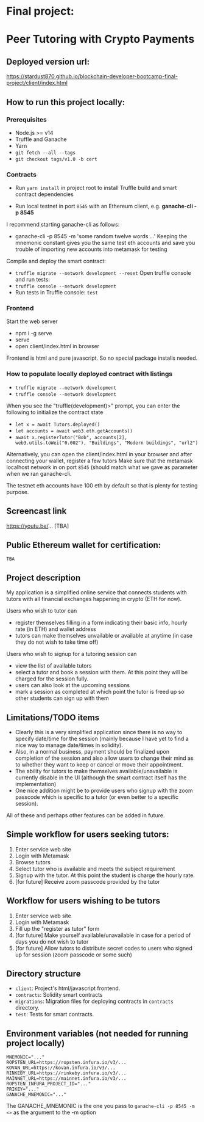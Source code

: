 # Final project:

# Peer Tutoring with Crypto Payments

## Deployed version url:

https://stardust870.github.io/blockchain-developer-bootcamp-final-project/client/index.html

## How to run this project locally:

### Prerequisites

- Node.js >= v14
- Truffle and Ganache
- Yarn
- `git fetch --all --tags`
- `git checkout tags/v1.0 -b cert`

### Contracts

- Run `yarn install` in project root to install Truffle build and smart contract dependencies

- Run local testnet in port `8545` with an Ethereum client, e.g. **ganache-cli -p 8545**  

I recommend starting ganache-cli as follows:
- ganache-cli -p 8545 -m 'some random twelve words ...'
Keeping the mnemonic constant gives you the same test eth accounts and save you trouble of importing new accounts into metamask for testing

Compile and deploy the smart contract:
- `truffle migrate --network development --reset`
Open truffle console and run tests:
- `truffle console --network development`
- Run tests in Truffle console: `test`

### Frontend
Start the web server
- npm i -g serve
- serve
- open client/index.html in browser 
 
Frontend is html and pure javascript. So no special package installs needed.

### How to populate locally deployed contract with listings

- `truffle migrate --network development`
- `truffle console --network development`

When you see the "truffle(development)>" prompt, you can enter the following to initialize the contract state

- `let x = await Tutors.deployed()`
- `let accounts = await web3.eth.getAccounts()`
- `await x.registerTutor("Bob", accounts[2], web3.utils.toWei("0.002"), "Buildings", "Modern buildings", "url2")`

Alternatively, you can open the client/index.html in your browser and after connecting your wallet, register a few tutors
Make sure that the metamask localhost network in on port `8545` (should match what we gave as parameter when we ran ganache-cli.

The testnet eth accounts have 100 eth by default so that is plenty for testing purpose.


## Screencast link

https://youtu.be/...  [TBA]

## Public Ethereum wallet for certification:

`TBA`

## Project description

My application is a simplified online service that connects students with tutors with all financial exchanges happening in crypto (ETH for now).

Users who wish to tutor can
- register themselves filling in a form indicating their basic info, hourly rate (in ETH) and wallet address 
- tutors can make themselves unvailable or available at anytime (in case they do not wish to take time off)

Users who wish to signup for a tutoring session can 
- view the list of available tutors
- select a tutor and book a session with them. At this point they will be charged for the session fully. 
- users can also look at the upcoming sessions 
- mark a session as completed at which point the tutor is freed up so other students can sign up with them

## Limitations/TODO items
- Clearly this is a very simplified application since there is no way to specify date/time for the session (mainly because I have yet to find a nice way to manage date/times in solidity). 
- Also, in a normal business, payment should be finalized upon completion of the session and also allow users to change their mind as to whether they want to keep or cancel or move their appointment.
- The ability for tutors to make themselves available/unavailable is currently disable in the UI (although the smart contract itself has the implementation)
- One nice addition might be to provide users who signup with the zoom passcode which is specific to a tutor (or even better to a specific session).

All of these and perhaps other features can be added in future.


## Simple workflow for users seeking tutors:

1. Enter service web site
2. Login with Metamask
3. Browse tutors 
4. Select tutor who is available and meets the subject requirement
5. Signup with the tutor. At this point the student is charge the hourly rate.
6. [for future] Receive zoom passcode provided by the tutor
 

## Workflow for users wishing to be tutors

1. Enter service web site
2. Login with Metamask
3. Fill up the "register as tutor" form
4. [for future] Make yourself available/unavailable in case for a period of days you do not wish to tutor
5. [for future] Allow tutors to distribute secret codes to users who signed up for session (zoom passcode or some such)

## Directory structure

- `client`: Project's html/javascript frontend.
- `contracts`: Solidity smart contracts
- `migrations`: Migration files for deploying contracts in `contracts` directory.
- `test`: Tests for smart contracts.

## Environment variables (not needed for running project locally)

```
MNEMONIC="..."
ROPSTEN_URL=https://ropsten.infura.io/v3/...
KOVAN_URL=https://kovan.infura.io/v3/...
RINKEBY_URL=https://rinkeby.infura.io/v3/...
MAINNET_URL=https://mainnet.infura.io/v3/...
ROPSTEN_INFURA_PROJECT_ID="..."
PRIKEY="..."
GANACHE_MNEMONIC="..."
```

The GANACHE_MNEMONIC is the one you pass to `ganache-cli -p 8545 -m <>` as the argument to the -m option


